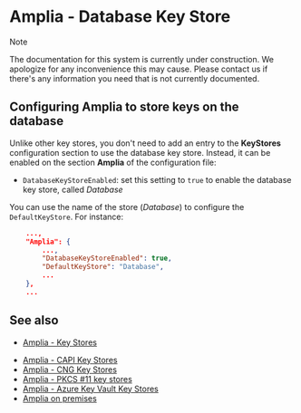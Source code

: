 ﻿# Amplia - Database Key Store

> [!NOTE]
> The documentation for this system is currently under construction. We apologize for any inconvenience this may cause. Please
> contact us if there's any information you need that is not currently documented.

## Configuring Amplia to store keys on the database

Unlike other key stores, you don't need to add an entry to the **KeyStores** configuration section to use the database key store. Instead,
it can be enabled on the section **Amplia** of the configuration file:

* `DatabaseKeyStoreEnabled`: set this setting to `true` to enable the database key store, called *Database*

You can use the name of the store (*Database*) to configure the `DefaultKeyStore`. For instance:

```json
	...,
	"Amplia": {
		...,
		"DatabaseKeyStoreEnabled": true,
		"DefaultKeyStore": "Database",
		...
	},
	...
```

## See also

* [Amplia - Key Stores](index.md)
<!-- [Amplia - Native Key Stores](native.md) -->
* [Amplia - CAPI Key Stores](capi.md)
* [Amplia - CNG Key Stores](cng.md)
* [Amplia - PKCS #11 key stores](pkcs11.md)
* [Amplia - Azure Key Vault Key Stores](azure.md)
* [Amplia on premises](../index.md)
